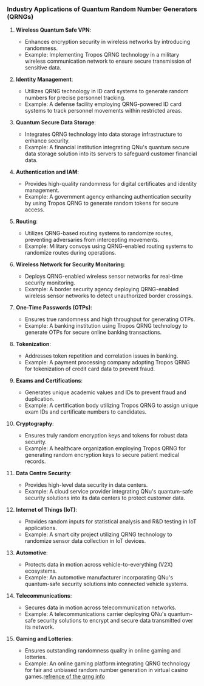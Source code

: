 ### Industry Applications of Quantum Random Number Generators (QRNGs)

1. **Wireless Quantum Safe VPN**:
   - Enhances encryption security in wireless networks by introducing randomness.
   - Example: Implementing Tropos QRNG technology in a military wireless communication network to ensure secure transmission of sensitive data.

2. **Identity Management**:
   - Utilizes QRNG technology in ID card systems to generate random numbers for precise personnel tracking.
   - Example: A defense facility employing QRNG-powered ID card systems to track personnel movements within restricted areas.

3. **Quantum Secure Data Storage**:
   - Integrates QRNG technology into data storage infrastructure to enhance security.
   - Example: A financial institution integrating QNu's quantum secure data storage solution into its servers to safeguard customer financial data.

4. **Authentication and IAM**:
   - Provides high-quality randomness for digital certificates and identity management.
   - Example: A government agency enhancing authentication security by using Tropos QRNG to generate random tokens for secure access.

5. **Routing**:
   - Utilizes QRNG-based routing systems to randomize routes, preventing adversaries from intercepting movements.
   - Example: Military convoys using QRNG-enabled routing systems to randomize routes during operations.

6. **Wireless Network for Security Monitoring**:
   - Deploys QRNG-enabled wireless sensor networks for real-time security monitoring.
   - Example: A border security agency deploying QRNG-enabled wireless sensor networks to detect unauthorized border crossings.

7. **One-Time Passwords (OTPs)**:
   - Ensures true randomness and high throughput for generating OTPs.
   - Example: A banking institution using Tropos QRNG technology to generate OTPs for secure online banking transactions.

8. **Tokenization**:
   - Addresses token repetition and correlation issues in banking.
   - Example: A payment processing company adopting Tropos QRNG for tokenization of credit card data to prevent fraud.

9. **Exams and Certifications**:
   - Generates unique academic values and IDs to prevent fraud and duplication.
   - Example: A certification body utilizing Tropos QRNG to assign unique exam IDs and certificate numbers to candidates.

10. **Cryptography**:
    - Ensures truly random encryption keys and tokens for robust data security.
    - Example: A healthcare organization employing Tropos QRNG for generating random encryption keys to secure patient medical records.

11. **Data Centre Security**:
    - Provides high-level data security in data centers.
    - Example: A cloud service provider integrating QNu's quantum-safe security solutions into its data centers to protect customer data.

12. **Internet of Things (IoT)**:
    - Provides random inputs for statistical analysis and R&D testing in IoT applications.
    - Example: A smart city project utilizing QRNG technology to randomize sensor data collection in IoT devices.

13. **Automotive**:
    - Protects data in motion across vehicle-to-everything (V2X) ecosystems.
    - Example: An automotive manufacturer incorporating QNu's quantum-safe security solutions into connected vehicle systems.

14. **Telecommunications**:
    - Secures data in motion across telecommunication networks.
    - Example: A telecommunications carrier deploying QNu's quantum-safe security solutions to encrypt and secure data transmitted over its network.

15. **Gaming and Lotteries**:
    - Ensures outstanding randomness quality in online gaming and lotteries.
    - Example: An online gaming platform integrating QRNG technology for fair and unbiased random number generation in virtual casino games.[refrence of the qrng info ](https://www.qnulabs.com)

